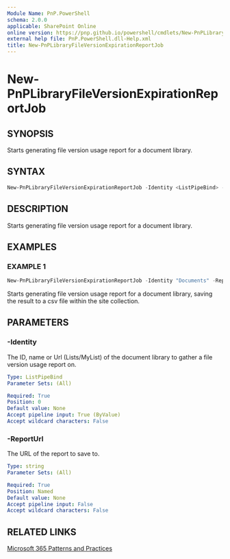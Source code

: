 ```yaml
---
Module Name: PnP.PowerShell
schema: 2.0.0
applicable: SharePoint Online
online version: https://pnp.github.io/powershell/cmdlets/New-PnPLibraryFileVersionExpirationReportJob.html
external help file: PnP.PowerShell.dll-Help.xml
title: New-PnPLibraryFileVersionExpirationReportJob
---
```

  
# New-PnPLibraryFileVersionExpirationReportJob

## SYNOPSIS

Starts generating file version usage report for a document library.

## SYNTAX

```powershell
New-PnPLibraryFileVersionExpirationReportJob -Identity <ListPipeBind> -ReportUrl <string>
```

## DESCRIPTION

Starts generating file version usage report for a document library.

## EXAMPLES

### EXAMPLE 1
```powershell
New-PnPLibraryFileVersionExpirationReportJob -Identity "Documents" -ReportUrl "https://contoso.sharepoint.com/sites/reports/MyReports/VersionReport.csv"
```

Starts generating file version usage report for a document library, saving the result to a csv file within the site collection.

## PARAMETERS

### -Identity
The ID, name or Url (Lists/MyList) of the document library to gather a file version usage report on.

```yaml
Type: ListPipeBind
Parameter Sets: (All)

Required: True
Position: 0
Default value: None
Accept pipeline input: True (ByValue)
Accept wildcard characters: False
```

### -ReportUrl
The URL of the report to save to.

```yaml
Type: string
Parameter Sets: (All)

Required: True
Position: Named
Default value: None
Accept pipeline input: False
Accept wildcard characters: False
```

## RELATED LINKS

[Microsoft 365 Patterns and Practices](https://aka.ms/m365pnp)
